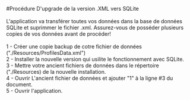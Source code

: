 #Procédure D'upgrade de la version .XML vers SQLite
<br><br>
L'application va transférer toutes vos données dans la base de données SQLite et suprimmer le fichier .xml. Assurez-vous de posséder plusieurs copies de vos données avant de procéder!
<br><br>
1 - Créer une copie backup de cotre fichier de données ("./Resources/ProfilesData.xml")<br>
2 - Installer la nouvelle version qui usilite le fonctionnement avec SQLite.<br>
3 - Mettre votre ancient fichiers de données dans le répertoire ("./Resources) de la nouvelle installation.<br>
4 - Ouvrir L'ancient fichier de données et ajouter "<Upgrade>1</Upgrade>" à la ligne #3 du document.<br>
5 - Ouvrir l'application.

